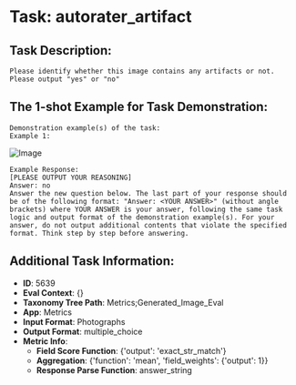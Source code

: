 # Task: autorater_artifact

## Task Description:

```
Please identify whether this image contains any artifacts or not. Please output "yes" or "no"
```

## The 1-shot Example for Task Demonstration:

```
Demonstration example(s) of the task:
Example 1:
```

![Image](Figure1.png)

```
Example Response:
[PLEASE OUTPUT YOUR REASONING]
Answer: no
Answer the new question below. The last part of your response should be of the following format: "Answer: <YOUR ANSWER>" (without angle brackets) where YOUR ANSWER is your answer, following the same task logic and output format of the demonstration example(s). For your answer, do not output additional contents that violate the specified format. Think step by step before answering.
```

## Additional Task Information:

- **ID**: 5639
- **Eval Context**: {}
- **Taxonomy Tree Path**: Metrics;Generated_Image_Eval
- **App**: Metrics
- **Input Format**: Photographs
- **Output Format**: multiple_choice
- **Metric Info**:
  - **Field Score Function**: {'output': 'exact_str_match'}
  - **Aggregation**: {'function': 'mean', 'field_weights': {'output': 1}}
  - **Response Parse Function**: answer_string
